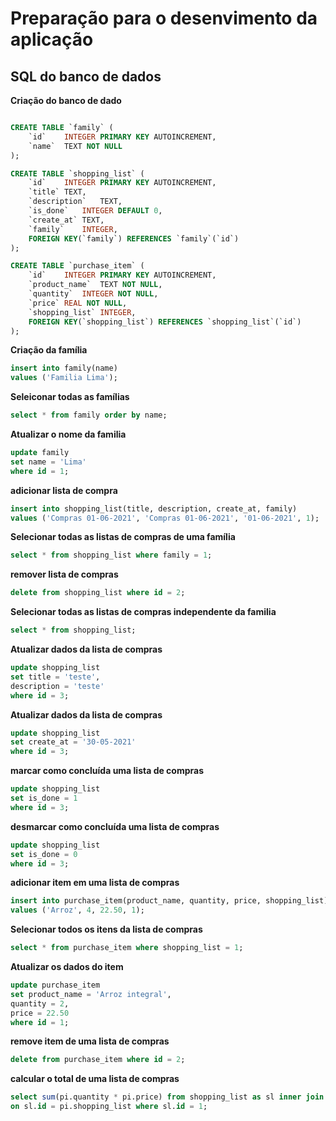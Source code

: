 # Preparação para o desenvimento da aplicação

## SQL do banco de dados

**Criação do banco de dado**

```sql

CREATE TABLE `family` (
	`id`	INTEGER PRIMARY KEY AUTOINCREMENT,
	`name`	TEXT NOT NULL
);

CREATE TABLE `shopping_list` (
	`id`	INTEGER PRIMARY KEY AUTOINCREMENT,
	`title`	TEXT,
	`description`	TEXT,
	`is_done`	INTEGER DEFAULT 0,
	`create_at`	TEXT,
	`family`	INTEGER,
	FOREIGN KEY(`family`) REFERENCES `family`(`id`)
);

CREATE TABLE `purchase_item` (
	`id`	INTEGER PRIMARY KEY AUTOINCREMENT,
	`product_name`	TEXT NOT NULL,
	`quantity`	INTEGER NOT NULL,
	`price`	REAL NOT NULL,
	`shopping_list`	INTEGER,
	FOREIGN KEY(`shopping_list`) REFERENCES `shopping_list`(`id`)
);

```

**Criação da família**

```sql
insert into family(name)
values ('Familia Lima');
```

**Seleiconar todas as famílias**
```sql
select * from family order by name;
```

**Atualizar o nome da familia**

```sql
update family
set name = 'Lima'
where id = 1;
```

**adicionar lista de compra**

```sql
insert into shopping_list(title, description, create_at, family)
values ('Compras 01-06-2021', 'Compras 01-06-2021', '01-06-2021', 1);
```

**Selecionar todas as listas de compras de uma família**

```sql
select * from shopping_list where family = 1;
```

**remover lista de compras**

```sql
delete from shopping_list where id = 2;
```

**Selecionar todas as listas de compras independente da familia**

```sql
select * from shopping_list;
```

**Atualizar dados da lista de compras**

```sql
update shopping_list
set title = 'teste',
description = 'teste'
where id = 3;
```

**Atualizar dados da lista de compras**

```sql
update shopping_list
set create_at = '30-05-2021'
where id = 3;
```

**marcar como concluída uma lista de compras**

```sql
update shopping_list
set is_done = 1
where id = 3;
```

**desmarcar como concluída uma lista de compras**

```sql
update shopping_list
set is_done = 0
where id = 3;
```

**adicionar item em uma lista de compras**

```sql
insert into purchase_item(product_name, quantity, price, shopping_list)
values ('Arroz', 4, 22.50, 1);
```

**Selecionar todos os itens da lista de compras**

```sql
select * from purchase_item where shopping_list = 1;
```

**Atualizar os dados do item**

```sql
update purchase_item
set product_name = 'Arroz integral',
quantity = 2,
price = 22.50
where id = 1;
```

**remove item de uma lista de compras**

```sql
delete from purchase_item where id = 2;
```

**calcular o total de uma lista de compras**

```sql
select sum(pi.quantity * pi.price) from shopping_list as sl inner join purchase_item pi
on sl.id = pi.shopping_list where sl.id = 1;
```